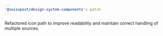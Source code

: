 ```yaml
---
'@swisspost/design-system-components': patch
---
```


Refactored icon path to improve readability and maintain correct handling of multiple sources.
